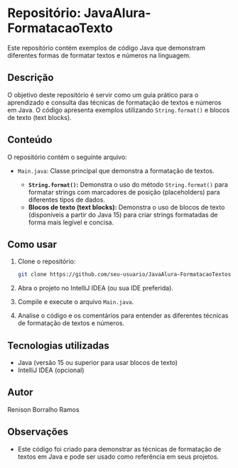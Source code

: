 # Repositório: JavaAlura-FormatacaoTexto

Este repositório contém exemplos de código Java que demonstram diferentes formas de formatar textos e números na linguagem.

## Descrição

O objetivo deste repositório é servir como um guia prático para o aprendizado e consulta das técnicas de formatação de textos e números em Java. O código apresenta exemplos utilizando `String.format()` e blocos de texto (text blocks).

## Conteúdo

O repositório contém o seguinte arquivo:

*   `Main.java`: Classe principal que demonstra a formatação de textos.

    *   **`String.format()`:** Demonstra o uso do método `String.format()` para formatar strings com marcadores de posição (placeholders) para diferentes tipos de dados.
    *   **Blocos de texto (text blocks):** Demonstra o uso de blocos de texto (disponíveis a partir do Java 15) para criar strings formatadas de forma mais legível e concisa.

## Como usar

1.  Clone o repositório:

    ```bash
    git clone https://github.com/seu-usuario/JavaAlura-FormatacaoTextos.git
    ```

2.  Abra o projeto no IntelliJ IDEA (ou sua IDE preferida).

3.  Compile e execute o arquivo `Main.java`.

4.  Analise o código e os comentários para entender as diferentes técnicas de formatação de textos e números.


## Tecnologias utilizadas

*   Java (versão 15 ou superior para usar blocos de texto)
*   IntelliJ IDEA (opcional)

## Autor

Renison Borralho Ramos

## Observações

*   Este código foi criado para demonstrar as técnicas de formatação de textos em Java e pode ser usado como referência em seus projetos.
